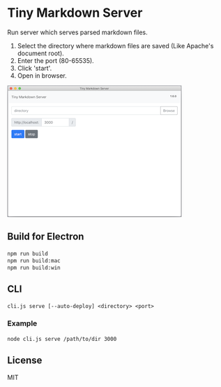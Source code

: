 # Tiny Markdown Server

Run server which serves parsed markdown files.

1. Select the directory where markdown files are saved (Like Apache's document root).
1. Enter the port (80-65535).
1. Click 'start'.
1. Open in browser.

![mac](https://raw.githubusercontent.com/smori1983/tiny-markdown-server/images/app_mac.png)


## Build for Electron

```
npm run build
npm run build:mac
npm run build:win
```


## CLI

```
cli.js serve [--auto-deploy] <directory> <port>
```

### Example

```
node cli.js serve /path/to/dir 3000
```


## License

MIT
